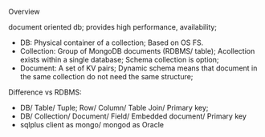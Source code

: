 Overview

document oriented db; provides high performance, availability; 

- DB: Physical container of a collection; Based on OS FS.
- Collection: Group of MongoDB documents (RDBMS/ table); Acollection exists within a single database; Schema collection is option; 
- Document: A set of KV pairs; Dynamic schema means that document in the same collection do not need the same structure; 

Difference vs RDBMS: 

- DB/ Table/ Tuple; Row/ Column/ Table Join/ Primary key; 
- DB/ Collection/ Document/ Field/ Embedded document/ Primary key
- sqlplus client as mongo/ mongod as Oracle

